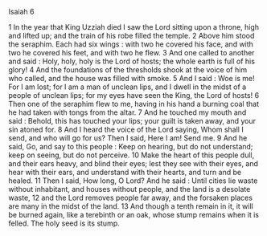 Isaiah 6

1	In the year that King Uzziah died I saw the Lord sitting upon a throne, high and lifted up; and the train of his robe filled the temple.
2	Above him stood the seraphim. Each had six wings : with two he covered his face, and with two he covered his feet, and with two he flew.
3	And one called to another and said : Holy, holy, holy is the Lord of hosts; the whole earth is full of his glory!
4	And the foundations of the thresholds shook at the voice of him who called, and the house was filled with smoke.
5	And I said : Woe is me! For I am lost; for I am a man of unclean lips, and I dwell in the midst of a people of unclean lips; for my eyes have seen the King, the Lord of hosts!
6	Then one of the seraphim flew to me, having in his hand a burning coal that he had taken with tongs from the altar.
7	And he touched my mouth and said : Behold, this has touched your lips; your guilt is taken away, and your sin atoned for.
8	And I heard the voice of the Lord saying, Whom shall I send, and who will go for us? Then I said, Here I am! Send me.
9	And he said, Go, and say to this people : Keep on hearing, but do not understand; keep on seeing, but do not perceive.
10	Make the heart of this people dull, and their ears heavy, and blind their eyes; lest they see with their eyes, and hear with their ears, and understand with their hearts, and turn and be healed.
11	Then I said, How long, O Lord? And he said : Until cities lie waste without inhabitant, and houses without people, and the land is a desolate waste,
12	and the Lord removes people far away, and the forsaken places are many in the midst of the land.
13	And though a tenth remain in it, it will be burned again, like a terebinth or an oak, whose stump remains when it is felled. The holy seed is its stump.

